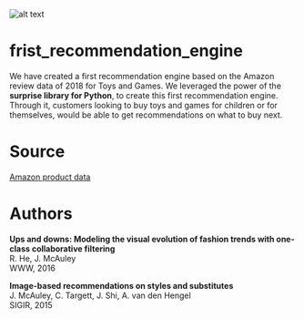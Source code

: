 ![alt text](https://d39w7f4ix9f5s9.cloudfront.net/90/9c/51ab07474da3a6da25292fcc0826/amazon-logo-orgsmile.svg)

# frist_recommendation_engine
We have created a first recommendation engine based on the Amazon review data of 2018 for Toys and Games.
We leveraged the power of the **surprise library for Python**, to create this first recommendation engine. Through it, customers looking to buy toys and games for children or for themselves, would be able to get recommendations on what to buy next.

# Source

[Amazon product data](http://jmcauley.ucsd.edu/data/amazon/)

# Authors

**Ups and downs: Modeling the visual evolution of fashion trends with one-class collaborative filtering**
<br> R. He, J. McAuley
<br> WWW, 2016

**Image-based recommendations on styles and substitutes**
<br> J. McAuley, C. Targett, J. Shi, A. van den Hengel
<br> SIGIR, 2015
